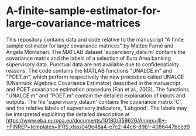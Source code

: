 # A-finite-sample-estimator-for-large-covariance-matrices
This repository contains data and code relative to the manuscript "A finite sample estimator for large covariance matrices" by Matteo Farnè and Angela Montanari. The MATLAB dataset 'supervisory_data.m' contains the covariance matrix and the labels of a selection of Euro Area banking supervisory data. Punctual data are not available due to confidenatiality reasons. The code contains the MATLAB functions "UNALCE.m" and "POET.m", which perform respectively the new procedure called UNALCE (UNshrunk Algebraic Covariance Estimator) described in the manuscript, and POET covariance estimation procedure (Fan et al., 2013). 
The functions "UNALCE.m" and "POET.m" contain the detailed explanation of inputs and outputs.
The file 'supervisory_data.m' contains the covariance matrix 'C', and the relative labels of supverisory indicators, 'Labgood'. The labels may be interpreted exploiting the detailed description at https://www.eba.europa.eu/documents/10180/359626/Annex+III+-+FINREP+templates+IFRS.xlsx/049e48a4-e7c2-44c6-89b1-4086447bced9
